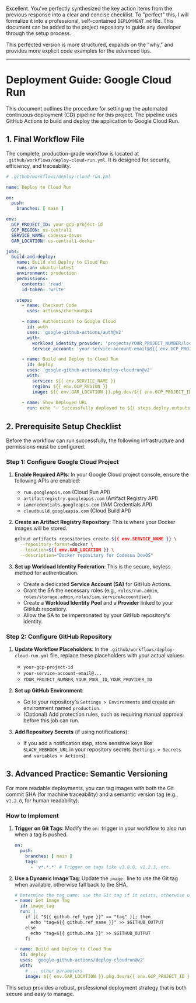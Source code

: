 Excellent. You've perfectly synthesized the key action items from the previous response into a clear and concise checklist. To "perfect" this, I will formalize it into a professional, self-contained `DEPLOYMENT.md` file. This document can be added to the project repository to guide any developer through the setup process.

This perfected version is more structured, expands on the "why," and provides more explicit code examples for the advanced tips.

---

# Deployment Guide: Google Cloud Run

This document outlines the procedure for setting up the automated continuous deployment (CD) pipeline for this project. The pipeline uses GitHub Actions to build and deploy the application to Google Cloud Run.

## 1. Final Workflow File

The complete, production-grade workflow is located at `.github/workflows/deploy-cloud-run.yml`. It is designed for security, efficiency, and traceability.

```yaml
# .github/workflows/deploy-cloud-run.yml

name: Deploy to Cloud Run

on:
  push:
    branches: [ main ]

env:
  GCP_PROJECT_ID: your-gcp-project-id
  GCP_REGION: us-central1
  SERVICE_NAME: codessa-devos
  GAR_LOCATION: us-central1-docker

jobs:
  build-and-deploy:
    name: Build and Deploy to Cloud Run
    runs-on: ubuntu-latest
    environment: production
    permissions:
      contents: 'read'
      id-token: 'write'

    steps:
      - name: Checkout Code
        uses: actions/checkout@v4

      - name: Authenticate to Google Cloud
        id: auth
        uses: 'google-github-actions/auth@v2'
        with:
          workload_identity_provider: 'projects/YOUR_PROJECT_NUMBER/locations/global/workloadIdentityPools/YOUR_POOL_ID/providers/YOUR_PROVIDER_ID'
          service_account: 'your-service-account-email@${{ env.GCP_PROJECT_ID }}.iam.gserviceaccount.com'

      - name: Build and Deploy to Cloud Run
        id: deploy
        uses: 'google-github-actions/deploy-cloudrun@v2'
        with:
          service: ${{ env.SERVICE_NAME }}
          region: ${{ env.GCP_REGION }}
          image: ${{ env.GAR_LOCATION }}.pkg.dev/${{ env.GCP_PROJECT_ID }}/${{ env.SERVICE_NAME }}/${{ env.SERVICE_NAME }}:${{ github.sha }}
      
      - name: Show Deployed URL
        run: echo "✅ Successfully deployed to ${{ steps.deploy.outputs.url }}"
```

## 2. Prerequisite Setup Checklist

Before the workflow can run successfully, the following infrastructure and permissions must be configured.

### Step 1: Configure Google Cloud Project

1.  **Enable Required APIs**: In your Google Cloud project console, ensure the following APIs are enabled:
    *   `run.googleapis.com` (Cloud Run API)
    *   `artifactregistry.googleapis.com` (Artifact Registry API)
    *   `iamcredentials.googleapis.com` (IAM Credentials API)
    *   `cloudbuild.googleapis.com` (Cloud Build API)

2.  **Create an Artifact Registry Repository**: This is where your Docker images will be stored.
    ```bash
    gcloud artifacts repositories create ${{ env.SERVICE_NAME }} \
      --repository-format=docker \
      --location=${{ env.GAR_LOCATION }} \
      --description="Docker repository for Codessa DevOS"
    ```

3.  **Set up Workload Identity Federation**: This is the secure, keyless method for authentication.
    *   Create a dedicated **Service Account (SA)** for GitHub Actions.
    *   Grant the SA the necessary roles (e.g., `roles/run.admin`, `roles/storage.admin`, `roles/iam.serviceAccountUser`).
    *   Create a **Workload Identity Pool** and a **Provider** linked to your GitHub repository.
    *   Allow the SA to be impersonated by your GitHub repository's identity.

### Step 2: Configure GitHub Repository

1.  **Update Workflow Placeholders**: In the `.github/workflows/deploy-cloud-run.yml` file, replace these placeholders with your actual values:
    *   `your-gcp-project-id`
    *   `your-service-account-email@...`
    *   `YOUR_PROJECT_NUMBER`, `YOUR_POOL_ID`, `YOUR_PROVIDER_ID`

2.  **Set up GitHub Environment**:
    *   Go to your repository's `Settings > Environments` and create an environment named `production`.
    *   (Optional) Add protection rules, such as requiring manual approval before this job can run.

3.  **Add Repository Secrets** (if using notifications):
    *   If you add a notification step, store sensitive keys like `SLACK_WEBHOOK_URL` in your repository secrets (`Settings > Secrets and variables > Actions`).

## 3. Advanced Practice: Semantic Versioning

For more readable deployments, you can tag images with both the Git commit SHA (for machine traceability) and a semantic version tag (e.g., `v1.2.0`, for human readability).

### How to Implement

1.  **Trigger on Git Tags**: Modify the `on:` trigger in your workflow to also run when a tag is pushed.

    ```yaml
    on:
      push:
        branches: [ main ]
        tags:
          - 'v*.*.*' # Trigger on tags like v1.0.0, v1.2.3, etc.
    ```

2.  **Use a Dynamic Image Tag**: Update the `image:` line to use the Git tag when available, otherwise fall back to the SHA.

    ```yaml
    # Determine the tag name: use the Git tag if it exists, otherwise use the commit SHA.
    - name: Set Image Tag
      id: image_tag
      run: |
        if [[ "${{ github.ref_type }}" == "tag" ]]; then
          echo "tag=${{ github.ref_name }}" >> $GITHUB_OUTPUT
        else
          echo "tag=${{ github.sha }}" >> $GITHUB_OUTPUT
        fi

    - name: Build and Deploy to Cloud Run
      id: deploy
      uses: 'google-github-actions/deploy-cloudrun@v2'
      with:
        # ... other parameters
        image: ${{ env.GAR_LOCATION }}.pkg.dev/${{ env.GCP_PROJECT_ID }}/${{ env.SERVICE_NAME }}/${{ env.SERVICE_NAME }}:${{ steps.image_tag.outputs.tag }}
    ```

This setup provides a robust, professional deployment strategy that is both secure and easy to manage.

